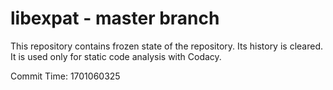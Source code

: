 # libexpat - master branch

This repository contains frozen state of the repository.
Its history is cleared. It is used only for static code
analysis with Codacy.

Commit Time: 1701060325